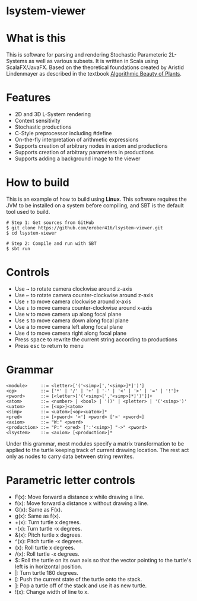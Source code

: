 # lsystem-viewer

# What is this
This is software for parsing and rendering Stochastic Parameteric 2L-Systems as well as various subsets. It is written in Scala using ScalaFX/JavaFX. Based on the theoretical foundations created by Aristid Lindenmayer as described in the textbook [Algorithmic Beauty of Plants](http://algorithmicbotany.org/papers/abop/abop.pdf).
# Features
* 2D and 3D L-System rendering
* Context sensitivity
* Stochastic productions
* C-Style preprocessor including #define
* On-the-fly interpretation of arithmetic expressions
* Supports creation of arbitrary nodes in axiom and productions
* Supports creation of arbitrary parameters in productions
* Supports adding a background image to the viewer
# How to build
This is an example of how to build using **Linux**. This software requires the JVM to be installed on a system before compiling, and SBT is the default tool used to build.
```shell
# Step 1: Get sources from GitHub
$ git clone https://github.com/erober416/lsystem-viewer.git
$ cd lsystem-viewer
```
```shell
# Step 2: Compile and run with SBT
$ sbt run
```
# Controls
* Use <kbd>→</kbd> to rotate camera clockwise around z-axis
* Use <kbd>←</kbd> to rotate camera counter-clockwise around z-axis
* Use <kbd>↑</kbd> to move camera clockwise around x-axis
* Use <kbd>↓</kbd> to move camera counter-clockwise around x-axis
* Use <kbd>w</kbd> to move camera up along focal plane
* Use <kbd>s</kbd> to move camera down along focal plane
* Use <kbd>a</kbd> to move camera left along focal plane
* Use <kbd>d</kbd> to move camera right along focal plane
* Press <kbd>space</kbd> to rewrite the current string according to productions
* Press <kbd>esc</kbd> to return to menu
# Grammar
```text
<module>     ::= <letter>['('<simp>[','<simp>]*]')']
<op>         ::= ['*' | '/' | '+' | '-' | '<' | '>' | '=' | '!']+
<pword>      ::= [<letter>['('<simp>[','<simp>]*]')']]+
<atom>       ::= <number> | <bool> | '()' | <pletter> | '('<simp>')'
<uatom>      ::= [<op>]<atom>
<simp>       ::= <uatom>[<op><uatom>]*
<pred>       ::= [<pword> '<'] <pword> ['>' <pword>]
<axiom>      ::= "W:" <pword>
<production> ::= "P:" <pred> [':'<simp>] "->" <pword>
<lsystem>    ::= <axiom> [<production>]*
```
Under this grammar, most modules specify a matrix transformation to be applied to the turtle keeping track of current drawing location. The rest act only as nodes to carry data between string rewrites.
# Parametric letter controls
* F(x): Move forward a distance x while drawing a line.
* f(x): Move forward a distance x without drawing a line.
* G(x): Same as F(x).
* g(x): Same as f(x).
* +(x): Turn turtle x degrees.
* -(x): Turn turtle -x degrees.
* &(x): Pitch turtle x degrees.
* ^(x): Pitch turtle -x degrees.
* \(x): Roll turtle x degrees.
* /(x): Roll turtle -x degrees.
* $: Roll the turtle on its own axis so that the vector pointing to the turtle's left is in horizontal position.
* |: Turn turtle 180 degrees.
* \[: Push the current state of the turtle onto the stack.
* \]: Pop a turtle off of the stack and use it as new turtle.
* !(x): Change width of line to x.
